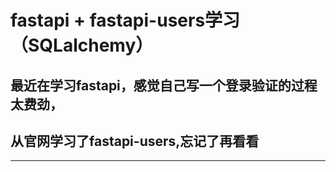 # fastapi + fastapi-users学习（SQLalchemy）

## 最近在学习fastapi，感觉自己写一个登录验证的过程太费劲，

## 从官网学习了fastapi-users,忘记了再看看
---

